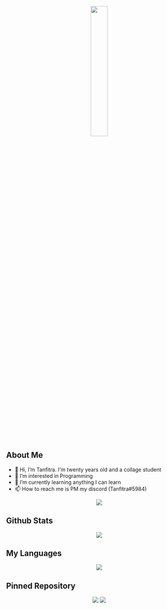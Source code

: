 <div align="center">
<img src="https://rishavanand.github.io/static/images/greetings.gif" align="center" style="width: 30%" />
</div>  

## About Me
- 👋 Hi, I’m Tanfitra. I'm twenty years old and a collage student
- 👀 I’m interested in Programming
- 🌱 I’m currently learning anything I can learn
- 📫 How to reach me is PM my discord (Tanfitra#5984) 
<div align="center"><img src="https://sigcord.io/user/443746079243108363" align="center"/></div>

## Github Stats  
<div align="center"><img src="https://github-readme-stats.vercel.app/api?username=Tanfitra&show_icons=true&count_private=true&hide_border=truee"" align="center" /></div> 

## My Languages
<div align="center"><img src="https://github-readme-stats.vercel.app/api/top-langs/?username=Tanfitra&layout=compact&hide=Pawn,SourcePawn" align="center"/></div>

## Pinned Repository
<div align="center"><img src="https://github-readme-stats.vercel.app/api/pin/?username=Tanfitra&repo=Simple-Discord-Bot&show_owner=true"(https://github.com/Tanfitra/Simple-Discord-Bot)> <img src="https://github-readme-stats.vercel.app/api/pin/?username=Tanfitra&repo=Tanfitra&show_owner=true" (https://github.com/Tanfitra/Tanfitra)></div>

<!---
Tanfitra/Tanfitra is a ✨ special ✨ repository because its `README.md` (this file) appears on your GitHub profile.
You can click the Preview link to take a look at your changes.
--->
